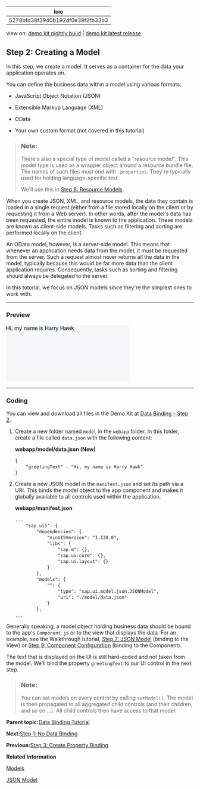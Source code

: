 <!-- loio5278bfd38f3940b192df0e39f2fb33b3 -->

| loio |
| -----|
| 5278bfd38f3940b192df0e39f2fb33b3 |

<div id="loio">

view on: [demo kit nightly build](https://sdk.openui5.org/nightly/#/topic/5278bfd38f3940b192df0e39f2fb33b3) | [demo kit latest release](https://sdk.openui5.org/topic/5278bfd38f3940b192df0e39f2fb33b3)</div>

## Step 2: Creating a Model

In this step, we create a model. It serves as a container for the data your application operates on.

You can define the business data within a model using various formats:

-   JavaScript Object Notation \(JSON\)

-   Extensible Markup Language \(XML\)

-   OData

-   Your own custom format \(not covered in this tutorial\)


> ### Note:  
> There's also a special type of model called a "resource model". This model type is used as a wrapper object around a resource bundle file. The names of such files must end with `.properties`. They're typically used for holding language-specific text.
> 
> We'll use this in [Step 6: Resource Models](Step_6_Resource_Models_9790d9a.md).

When you create JSON, XML, and resource models, the data they contain is loaded in a single request \(either from a file stored locally on the client or by requesting it from a Web server\). In other words, after the model's data has been requested, the entire model is known to the application. These models are known as client-side models. Tasks such as filtering and sorting are performed locally on the client.

An OData model, however, is a server-side model. This means that whenever an application needs data from the model, it must be requested from the server. Such a request almost never returns all the data in the model, typically because this would be far more data than the client application requires. Consequently, tasks such as sorting and filtering should always be delegated to the server.

In this tutorial, we focus on JSON models since they're the simplest ones to work with.

***

### Preview

![The browser shows the text "Hi, my name is Harry Hawk"](images/loio6d391d527601499fbeb3734246b2c067_LowRes.png)

***

### Coding

You can view and download all files in the Demo Kit at [Data Binding - Step 2](https://sdk.openui5.org/entity/sap.ui.core.tutorial.databinding/sample/sap.ui.core.tutorial.databinding.02).

1.  Create a new folder named `model` in the `webapp` folder. In this folder, create a file called `data.json` with the following content:

    **webapp/model/data.json \(New\)**

    ```
    {
    	"greetingText" : "Hi, my name is Harry Hawk"
    }
    ```

2.  Create a new JSON model in the `manifest.json` and set its path via a URI. This binds the model object to the app component and makes it globally available to all controls used within the application.

    **webapp/manifest.json**

    ```
    ...
    	"sap.ui5": {
    		"dependencies": {
    			"minUI5Version": "1.120.0",
    			"libs": {
    				"sap.m": {},
    				"sap.ui.core": {},
    				"sap.ui.layout": {}
    			}
    		},
    		"models": {
    			"": {
    				"type": "sap.ui.model.json.JSONModel",
    				"uri": "./model/data.json"
    			}
    		},
    ...
    ```


Generally speaking, a model object holding business data should be bound to the app's `Component.js` or to the view that displays the data. For an example, see the Walkthrough tutorial, [Step 7: JSON Model](Step_7_JSON_Model_70ef981.md) \(binding to the View\) or [Step 9: Component Configuration](Step_9_Component_Configuration_4cfa608.md) \(binding to the Component\).

The text that is displayed on the UI is still hard-coded and not taken from the model. We'll bind the property `greetingText` to our UI control in the next step.

> ### Note:  
> You can set models on every control by calling `setModel()`. The model is then propagated to all aggregated child controls \(and their children, and so on …\). All child controls then have access to that model.

**Parent topic:**[Data Binding Tutorial](Data_Binding_Tutorial_e531093.md "In this tutorial, we explain the concepts of data binding in OpenUI5.")

**Next:**[Step 1: No Data Binding](Step_1_No_Data_Binding_4cde849.md "In this step, we create a basic application and simply place some text on the screen using a standard sap.m.Text control. The text in this control is a hard-coded part of the control's definition; therefore, this is not an example of data binding!")

**Previous:**[Step 3: Create Property Binding](Step_3_Create_Property_Binding_d70e989.md "Although there is no visible difference, the text on the screen is now derived from model data.")

**Related Information**  


[Models](Models_e1b6259.md "A model in the Model View Controller concept holds the data and provides methods to retrieve the data from the database and to set and update data.")

[JSON Model](JSON_Model_96804e3.md#loio96804e3315ff440aa0a50fd290805116 "The JSON model can be used to bind controls to JavaScript object data, which is usually serialized in the JSON format.")

